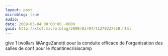```yaml
---
layout: post
microblog: true
audio: 
date: 2009-03-04 00:00:00 -0000
guid: http://xtof.micro.blog/2009/03/04/t1279237758.html
---
```

give 1 twollars @AngeZanetti pour la conduite efficace de l'organisation des salles de conf pour le #cantinecrisiscamp
